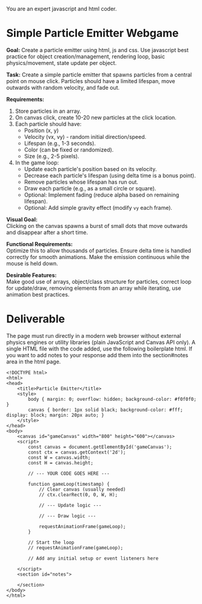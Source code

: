 You are an expert javascript and html coder.

# Simple Particle Emitter Webgame

**Goal:** 
Create a particle emitter using html, js and css. Use javascript best practice for object creation/management, rendering loop, basic physics/movement, state update per object.

**Task:** 
Create a simple particle emitter that spawns particles from a central point on mouse click. Particles should have a limited lifespan, move outwards with random velocity, and fade out.

**Requirements:**  
1.  Store particles in an array.  
2.  On canvas click, create 10-20 new particles at the click location.  
3.  Each particle should have:  
    *   Position (x, y)  
    *   Velocity (vx, vy) - random initial direction/speed.
    *   Lifespan (e.g., 1-3 seconds).
    *   Color (can be fixed or randomized).
    *   Size (e.g., 2-5 pixels).
4.  In the game loop:
    *   Update each particle's position based on its velocity.
    *   Decrease each particle's lifespan (using delta time is a bonus point).
    *   Remove particles whose lifespan has run out.
    *   Draw each particle (e.g., as a small circle or square).
    *   Optional: Implement fading (reduce alpha based on remaining lifespan).
    *   Optional: Add simple gravity effect (modify `vy` each frame).

**Visual Goal:**  
Clicking on the canvas spawns a burst of small dots that move outwards and disappear after a short time.

**Functional Requirements:**  
Optimize this to allow thousands of particles. 
Ensure delta time is handled correctly for smooth animations.
Make the emission continuous while the mouse is held down.

**Desirable Features:**   
Make good use of arrays, object/class structure for particles, correct loop for update/draw, removing elements from an array while iterating, use animation best practices.

# Deliverable
The page must run directly in a modern web browser without external physics engines or utility libraries (plain JavaScript and Canvas API only).
A single HTML file with the code added, use the following boilerplate html. If you want to add notes to your response add them into the section#notes area in the html page.
```
<!DOCTYPE html>
<html>
<head>
    <title>Particle Emitter</title>
    <style>
        body { margin: 0; overflow: hidden; background-color: #f0f0f0; }
        canvas { border: 1px solid black; background-color: #fff; display: block; margin: 20px auto; }
    </style>
</head>
<body>
    <canvas id="gameCanvas" width="800" height="600"></canvas>
    <script>
        const canvas = document.getElementById('gameCanvas');
        const ctx = canvas.getContext('2d');
        const W = canvas.width;
        const H = canvas.height;

        // --- YOUR CODE GOES HERE ---

        function gameLoop(timestamp) {
            // Clear canvas (usually needed)
            // ctx.clearRect(0, 0, W, H);

            // --- Update logic ---

            // --- Draw logic ---

            requestAnimationFrame(gameLoop);
        }

        // Start the loop
        // requestAnimationFrame(gameLoop);

        // Add any initial setup or event listeners here

    </script>
    <section id="notes">
    
    </section>
</body>
</html>
```
    